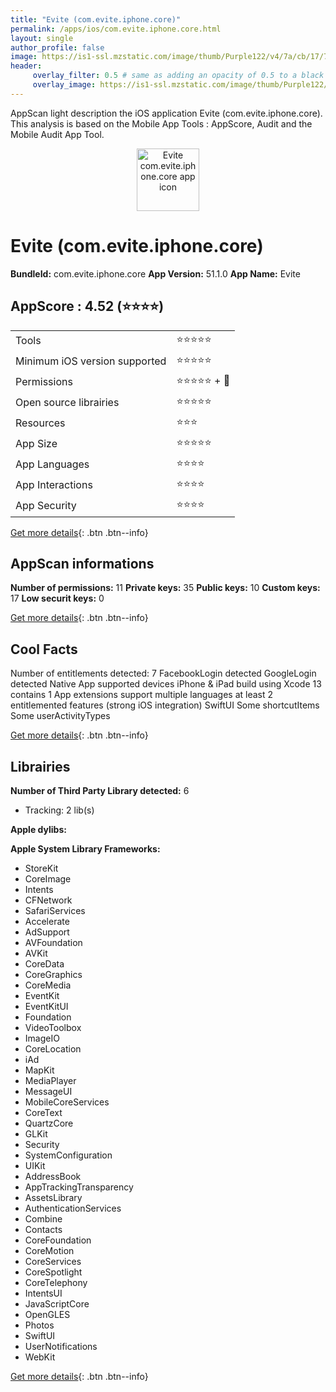 ```yaml
---
title: "Evite (com.evite.iphone.core)"
permalink: /apps/ios/com.evite.iphone.core.html
layout: single
author_profile: false
image: https://is1-ssl.mzstatic.com/image/thumb/Purple122/v4/7a/cb/17/7acb17bd-8aa2-93c3-69cc-4031b9502c91/AppIcon-1x_U007emarketing-0-7-0-sRGB-85-220.png/512x512bb.jpg
header: 
     overlay_filter: 0.5 # same as adding an opacity of 0.5 to a black background
     overlay_image: https://is1-ssl.mzstatic.com/image/thumb/Purple122/v4/7a/cb/17/7acb17bd-8aa2-93c3-69cc-4031b9502c91/AppIcon-1x_U007emarketing-0-7-0-sRGB-85-220.png/512x512bb.jpg
---
```

AppScan light description the iOS application Evite (com.evite.iphone.core). This analysis is based on the Mobile App Tools : AppScore, Audit and the Mobile Audit App Tool.

  
  
<div style="text-align: center;"><img src="https://is1-ssl.mzstatic.com/image/thumb/Purple122/v4/7a/cb/17/7acb17bd-8aa2-93c3-69cc-4031b9502c91/AppIcon-1x_U007emarketing-0-7-0-sRGB-85-220.png/512x512bb.jpg" width="100" height="100" alt="Evite com.evite.iphone.core app icon"></div>  
  
# Evite (com.evite.iphone.core)

**BundleId:** com.evite.iphone.core
**App Version:** 51.1.0
**App Name:** Evite


## AppScore : 4.52 (⭐️⭐️⭐️⭐️) 

<table>
<tr><td> Tools </td><td> ⭐️⭐️⭐️⭐️⭐️ </td></tr>
<tr><td> Minimum iOS version supported </td><td> ⭐️⭐️⭐️⭐️⭐️ </td></tr>
<tr><td> Permissions </td><td> ⭐️⭐️⭐️⭐️⭐️ + 🌟 </td></tr>
<tr><td> Open source librairies </td><td> ⭐️⭐️⭐️⭐️⭐️ </td></tr>
<tr><td> Resources </td><td> ⭐️⭐️⭐️ </td></tr>
<tr><td> App Size </td><td> ⭐️⭐️⭐️⭐️⭐️ </td></tr>
<tr><td> App Languages </td><td> ⭐️⭐️⭐️⭐️ </td></tr>
<tr><td> App Interactions </td><td> ⭐️⭐️⭐️⭐️ </td></tr>
<tr><td> App Security </td><td> ⭐️⭐️⭐️⭐️ </td></tr>
</table>

[Get more details](/pricing.html){: .btn .btn--info}  
  
## AppScan informations 

**Number of permissions:** 11
**Private keys:** 35
**Public keys:** 10
**Custom keys:** 17
**Low securit keys:** 0
  
[Get more details](/pricing.html){: .btn .btn--info}

## Cool Facts

Number of entitlements detected: 7
FacebookLogin detected
GoogleLogin detected
Native App
supported devices iPhone & iPad
build using Xcode 13
contains 1 App extensions
support multiple languages
at least 2 entitlemented features (strong iOS integration)
SwiftUI
Some shortcutItems 
Some userActivityTypes
  
[Get more details](/pricing.html){: .btn .btn--info}

## Librairies 
**Number of Third Party Library detected:** 6
- Tracking: 2 lib(s)

**Apple dylibs:**


**Apple System Library Frameworks:**
- StoreKit
- CoreImage
- Intents
- CFNetwork
- SafariServices
- Accelerate
- AdSupport
- AVFoundation
- AVKit
- CoreData
- CoreGraphics
- CoreMedia
- EventKit
- EventKitUI
- Foundation
- VideoToolbox
- ImageIO
- CoreLocation
- iAd
- MapKit
- MediaPlayer
- MessageUI
- MobileCoreServices
- CoreText
- QuartzCore
- GLKit
- Security
- SystemConfiguration
- UIKit
- AddressBook
- AppTrackingTransparency
- AssetsLibrary
- AuthenticationServices
- Combine
- Contacts
- CoreFoundation
- CoreMotion
- CoreServices
- CoreSpotlight
- CoreTelephony
- IntentsUI
- JavaScriptCore
- OpenGLES
- Photos
- SwiftUI
- UserNotifications
- WebKit


  
[Get more details](/pricing.html){: .btn .btn--info}

